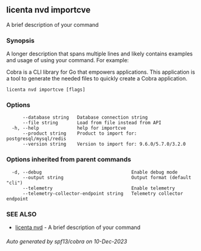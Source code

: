 ## licenta nvd importcve

A brief description of your command

### Synopsis

A longer description that spans multiple lines and likely contains examples
and usage of using your command. For example:

Cobra is a CLI library for Go that empowers applications.
This application is a tool to generate the needed files
to quickly create a Cobra application.

```
licenta nvd importcve [flags]
```

### Options

```
      --database string   Database connection string
      --file string       Load from file instead from API
  -h, --help              help for importcve
      --product string    Product to import for: postgresql/mysql/redis
      --version string    Version to import for: 9.6.0/5.7.0/3.2.0
```

### Options inherited from parent commands

```
  -d, --debug                                 Enable debug mode
      --output string                         Output format (default "cli")
      --telemetry                             Enable telemetry
      --telemetry-collector-endpoint string   Telemetry collector endpoint
```

### SEE ALSO

* [licenta nvd](licenta_nvd.md)	 - A brief description of your command

###### Auto generated by spf13/cobra on 10-Dec-2023
